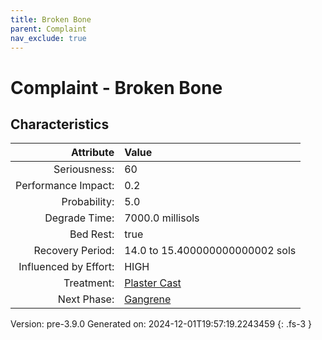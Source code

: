 ```yaml
---
title: Broken Bone
parent: Complaint
nav_exclude: true
---
```

# Complaint - Broken Bone

## Characteristics

| Attribute      | Value |
|--------:|:------|
|Seriousness:|60|
|Performance Impact:|0.2|
|Probability:|5.0|
|Degrade Time:|7000.0 millisols|
|Bed Rest:|true|
|Recovery Period:|14.0 to 15.400000000000002 sols|
|Influenced by Effort:|HIGH|
|Treatment:|[Plaster Cast](../treatment/plaster-cast.html)|
|Next Phase:|[Gangrene](../complaint/gangrene.html)|
 

Version: pre-3.9.0 Generated on: 2024-12-01T19:57:19.2243459
{: .fs-3 }